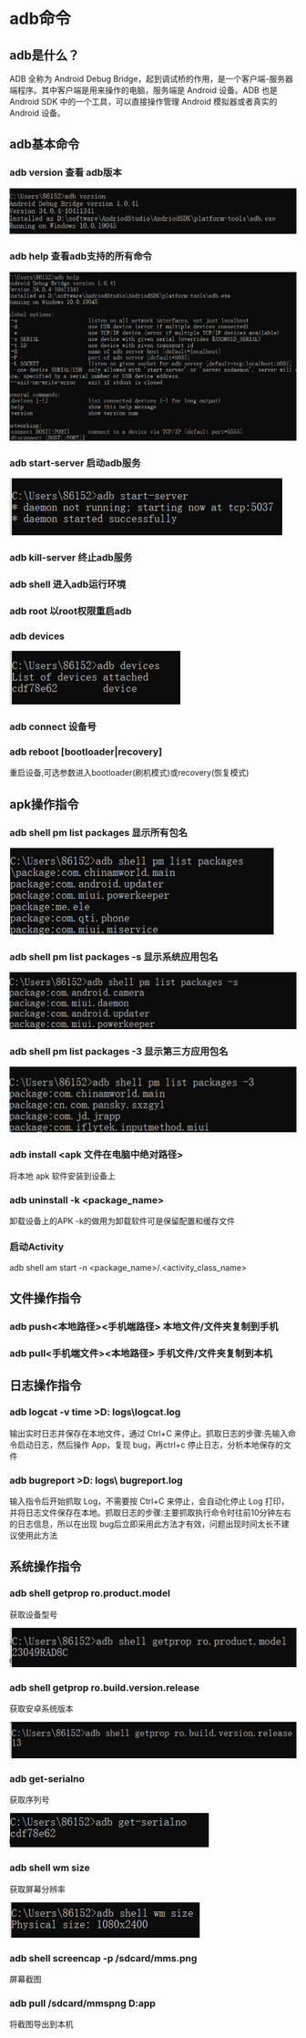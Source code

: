 # adb命令

## adb是什么？



ADB 全称为 Android Debug Bridge，起到调试桥的作用，是一个客户端-服务器端程序。其中客户端是用来操作的电脑，服务端是 Android 设备。ADB 也是 Android SDK 中的一个工具，可以直接操作管理 Android 模拟器或者真实的 Android 设备。



## adb基本命令

### adb version 查看 adb版本



![image-20231023182449061](../img/image-20231023182449061.png)

### adb help 查看adb支持的所有命令



![image-20231023182607906](../img/image-20231023182607906.png)

### adb start-server 启动adb服务

![image-20231023182644743](../img/image-20231023182644743.png)

### adb kill-server 终止adb服务



### adb shell 进入adb运行环境



### adb root 以root权限重启adb



### adb devices

![image-20231023182845580](../img/image-20231023182845580.png)

### adb connect 设备号



### adb reboot [bootloader|recovery] 

重启设备,可选参数进入bootloader(刷机模式)或recovery(恢复模式)



## apk操作指令

### adb shell pm list packages 显示所有包名

![image-20231023183154363](../img/image-20231023183154363.png)

### adb shell pm list packages -s 显示系统应用包名

![image-20231023183236857](../img/image-20231023183236857.png)

### adb shell pm list packages -3 显示第三方应用包名

![image-20231023183353138](../img/image-20231023183353138.png)

### adb install <apk 文件在电脑中绝对路径>   

将本地 apk 软件安装到设备上



### adb uninstall -k <package_name>

卸载设备上的APK -k的做用为卸载软件可是保留配置和缓存文件



### 启动Activity

adb shell am start -n <package_name>/.<activity_class_name>



## 文件操作指令

### adb push<本地路径><手机端路径>  本地文件/文件夹复制到手机



### adb pull<手机端文件><本地路径>   手机文件/文件夹复制到本机



## 日志操作指令

### adb logcat -v time >D: logs\logcat.log

输出实时日志并保存在本地文件，通过 Ctrl+C 来停止。抓取日志的步骤:先输入命令启动日志，然后操作 App，复现 bug，再ctrl+c 停止日志，分析本地保存的文件



### adb bugreport >D: logs\ bugreport.log

输入指令后开始抓取 Log，不需要按 Ctrl+C 来停止，会自动化停止 Log 打印，并将日志文件保存在本地。抓取日志的步骤:主要抓取执行命令时往前10分钟左右的日志信息，所以在出现 bug后立即采用此方法才有效，问题出现时间太长不建议使用此方法



## 系统操作指令

### adb shell getprop ro.product.model

获取设备型号

![image-20231023184222088](../img/image-20231023184222088.png)

### adb shell getprop ro.build.version.release

获取安卓系统版本

![image-20231023184248467](../img/image-20231023184248467.png)



### adb get-serialno

获取序列号

![image-20231023184334520](../img/image-20231023184334520.png)



### adb shell wm size

获取屏幕分辨率

![image-20231023184358871](../img/image-20231023184358871.png)

### adb shell screencap -p /sdcard/mms.png

屏幕截图

### adb pull /sdcard/mmspng D:app

将截图导出到本机

